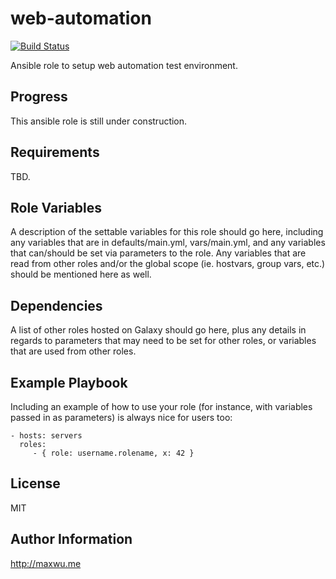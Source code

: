 web-automation
=========

[![Build Status](https://travis-ci.org/maxwu/ansible-web-automation.svg?branch=master)](https://travis-ci.org/maxwu/ansible-web-automation)

Ansible role to setup web automation test environment.

Progress
--------

This ansible role is still under construction.


Requirements
------------

TBD.

Role Variables
--------------

A description of the settable variables for this role should go here, including any variables that are in defaults/main.yml, vars/main.yml, and any variables that can/should be set via parameters to the role. Any variables that are read from other roles and/or the global scope (ie. hostvars, group vars, etc.) should be mentioned here as well.

Dependencies
------------

A list of other roles hosted on Galaxy should go here, plus any details in regards to parameters that may need to be set for other roles, or variables that are used from other roles.

Example Playbook
----------------

Including an example of how to use your role (for instance, with variables passed in as parameters) is always nice for users too:

    - hosts: servers
      roles:
         - { role: username.rolename, x: 42 }

License
-------

MIT

Author Information
------------------

http://maxwu.me
